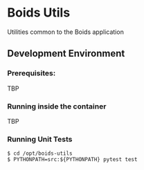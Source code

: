 # Boids Utils

Utilities common to the Boids application

## Development Environment

### Prerequisites:

TBP

### Running inside the container

TBP

### Running Unit Tests
```
$ cd /opt/boids-utils
$ PYTHONPATH=src:${PYTHONPATH} pytest test
```

